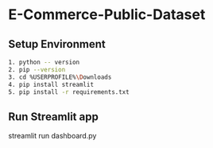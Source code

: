 # E-Commerce-Public-Dataset
## Setup Environment 
```bash
1. python -- version
2. pip --version
3. cd %USERPROFILE%\Downloads
4. pip install streamlit
5. pip install -r requirements.txt
```

## Run Streamlit app
streamlit run dashboard.py
```
